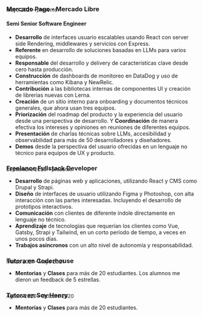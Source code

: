 ### Mercado Pago - Mercado Libre

<p style="absolute; margin-top: -2rem; font-size: 13px;">Mayo 2021 - presente</p>

#### Semi Senior Software Engineer

- **Desarrollo** de interfaces usuario escalables usando React con server side Rendering, middlewares y servicios con Express.
- **Referente** en desarrollo de soluciones basadas en LLMs para varios equipos.
- **Responsable** del desarrollo y delivery de características clave desde cero hasta producción.
- **Construcción** de dashboards de monitoreo en DataDog y uso de herramientas como Kibana y NewRelic.
- **Contribución** a las bibliotecas internas de componentes UI y creación de librerias nuevas con Lerna.
- **Creación** de un sitio interno para onboarding y documentos técnicos generales, que ahora usan tres equipos.
- **Priorización** del roadmap del producto y la experiencia del usuario desde una perspectiva de desarrollo. Y **Coordinación** de manera efectiva los intereses y opiniones en reuniones de diferentes equipos.
- **Presentación** de charlas técnicas sobre LLMs, accesibilidad y observabilidad para más de 50 desarrolladores y diseñadores.
- **Demos** desde la perspectiva del usuario ofrecidas en un lenguaje no técnico para equipos de UX y producto.

### Freelance Fullstack Developer

<p style="absolute; margin-top: -2rem; font-size: 13px;">Septiembre 2020 - presente</p>

- **Desarrollo** de páginas web y aplicaciones, utilizando React y CMS como Drupal y Strapi.
- **Diseño** de interfaces de usuario utilizando Figma y Photoshop, con alta interacción con las partes interesadas. Incluyendo el desarrollo de prototipos interactivos.
- **Comunicación** con clientes de diferente índole directamente en lenguaje no técnico.
- **Aprendizaje** de tecnologías que requerían los clientes como Vue, Gatsby, Strapi y Tailwind, en un corto período de tiempo, a veces en unos pocos días.
- **Trabajos asíncronos** con un alto nivel de autonomía y responsabilidad.

### Tutora en Coderhouse

<p style="absolute; margin-top: -2rem; font-size: 13px;">Marzo 2021 - Mayo 2021</p>

- **Mentorias** y **Clases** para más de 20 estudiantes. Los alumnos me dieron un feedback de 5 estrellas.

### Tutora en Soy Henry 

<p style="absolute; margin-top: -2rem; font-size: 13px;">Agosto 2020 - Octubre 2020</p>

- **Mentorias** y **Clases** para más de 20 estudiantes.

<div class=break-before-page />
